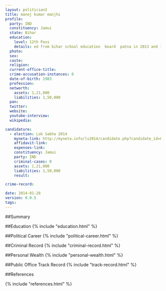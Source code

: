 ```yaml
---
layout: politician2
title: manoj kumar manjhi
profile: 
  party: IND
  constituency: Jamui
  state: Bihar
  education: 
    level: 12th Pass
    details: ed from bihar school education  board  patna in 2013 and 10th passed from bihar sanskrit education board  patna in 2000
  photo: 
  sex: 
  caste: 
  religion: 
  current-office-title: 
  crime-accusation-instances: 0
  date-of-birth: 1983
  profession: 
  networth: 
    assets: 1,21,000
    liabilities: 1,50,000
  pan: 
  twitter: 
  website: 
  youtube-interview: 
  wikipedia: 

candidature: 
  - election: Lok Sabha 2014
    myneta-link: http://myneta.info/ls2014/candidate.php?candidate_id=629
    affidavit-link: 
    expenses-link: 
    constituency: Jamui 
    party: IND
    criminal-cases: 0
    assets: 1,21,000
    liabilities: 1,50,000
    result:  

crime-record: 

date: 2014-01-28
version: 0.0.5
tags: 
---
```

##Summary


##Education
{% include "education.html" %}


##Political Career
{% include "political-career.html" %}


##Criminal Record
{% include "criminal-record.html" %}


##Personal Wealth
{% include "personal-wealth.html" %}


##Public Office Track Record
{% include "track-record.html" %}


##References


{% include "references.html" %}